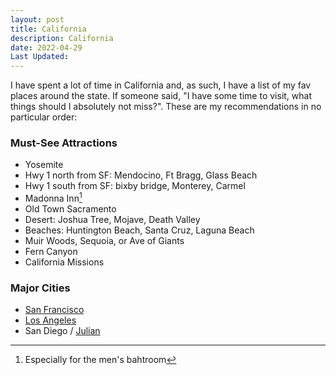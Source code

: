 ```yaml
---
layout: post
title: California
description: California
date: 2022-04-29
Last Updated: 
---
```

I have spent a lot of time in California and, as such, I have a list of my fav places around the state.  If someone said, "I have some time to visit, what things should I absolutely not miss?".  These are my recommendations in no particular order:

### Must-See Attractions
* Yosemite 
* Hwy 1 north from SF: Mendocino, Ft Bragg, Glass Beach
* Hwy 1 south from SF: bixby bridge, Monterey, Carmel 
* Madonna Inn[^1]
* Old Town Sacramento
* Desert: Joshua Tree, Mojave, Death Valley
* Beaches: Huntington Beach, Santa Cruz, Laguna Beach 
* Muir Woods, Sequoia, or Ave of Giants 
* Fern Canyon
* California Missions

### Major Cities 
* [San Francisco](SF.md)
* [Los Angeles](los-angeles-ca.md) 
* San Diego / [Julian](https://en.wikipedia.org/wiki/Julian%2C_California)

[^1]: Especially for the men's bahtroom
